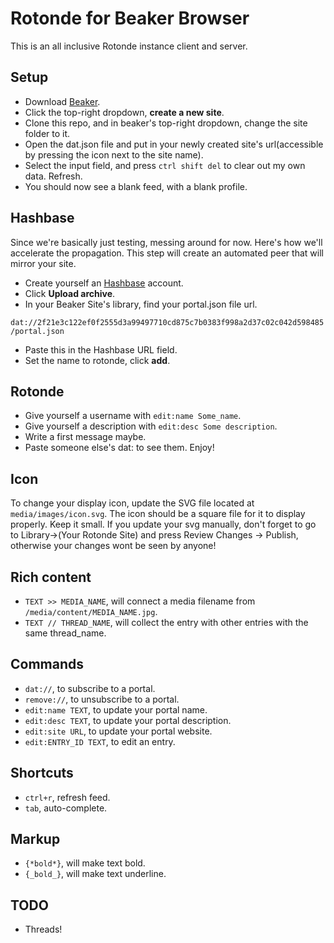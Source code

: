 # Rotonde for Beaker Browser

This is an all inclusive Rotonde instance client and server.
 
## Setup

- Download [Beaker](http://beakerbrowser.com).
- Click the top-right dropdown, **create a new site**.
- Clone this repo, and in beaker's top-right dropdown, change the site folder to it.
- Open the dat.json file and put in your newly created site's url(accessible by pressing the icon next to the site name).
- Select the input field, and press `ctrl shift del` to clear out my own data. Refresh.
- You should now see a blank feed, with a blank profile.

## Hashbase

Since we're basically just testing, messing around for now. Here's how we'll accelerate the propagation. This step will create an automated peer that will mirror your site.

- Create yourself an [Hashbase](https://hashbase.io) account.
- Click **Upload archive**.
- In your Beaker Site's library, find your portal.json file url.

```dat://2f21e3c122ef0f2555d3a99497710cd875c7b0383f998a2d37c02c042d598485/portal.json``` 

- Paste this in the Hashbase URL field.
- Set the name to rotonde, click **add**.

## Rotonde

- Give yourself a username with `edit:name Some_name`.
- Give yourself a description with `edit:desc Some description`.
- Write a first message maybe.
- Paste someone else's dat: to see them. Enjoy!

## Icon

To change your display icon, update the SVG file located at `media/images/icon.svg`. The icon should be a square file for it to display properly. Keep it small. If you update your svg manually, don't forget to go to Library->(Your Rotonde Site) and press Review Changes -> Publish, otherwise your changes wont be seen by anyone!

## Rich content

- `TEXT >> MEDIA_NAME`, will connect a media filename from `/media/content/MEDIA_NAME.jpg`.
- `TEXT // THREAD_NAME`, will collect the entry with other entries with the same thread_name.

## Commands

- `dat://`, to subscribe to a portal.
- `remove://`, to unsubscribe to a portal.
- `edit:name TEXT`, to update your portal name.
- `edit:desc TEXT`, to update your portal description.
- `edit:site URL`, to update your portal website.
- `edit:ENTRY_ID TEXT`, to edit an entry.

## Shortcuts

- `ctrl+r`, refresh feed.
- `tab`, auto-complete.

## Markup

- `{*bold*}`, will make text bold.
- `{_bold_}`, will make text underline.

## TODO

- Threads!